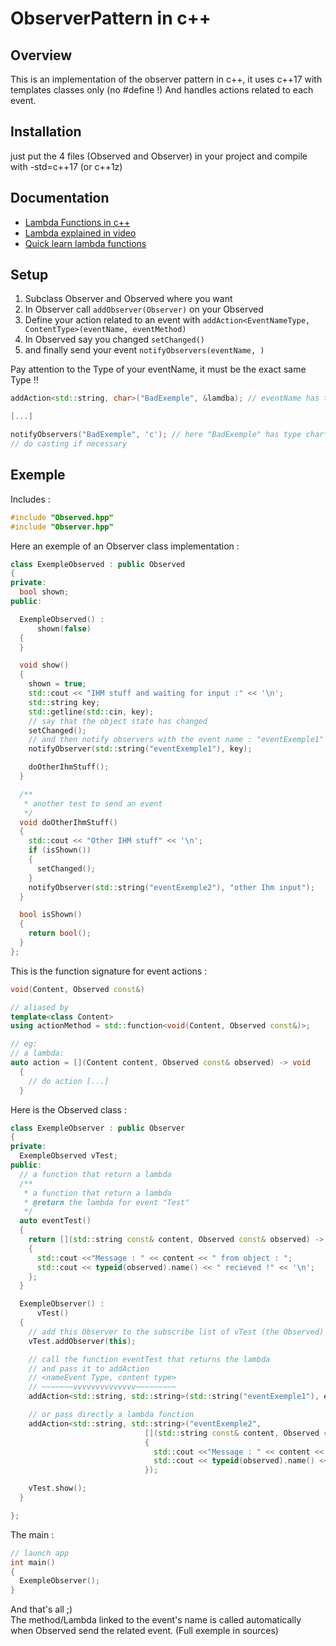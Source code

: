 # ObserverPattern in c++

## Overview
This is an implementation of the observer pattern in c++, it uses c++17 with templates classes only (no #define !)
And handles actions related to each event.

## Installation
just put the 4 files (Observed and Observer) in your project and compile with -std=c++17 (or c++1z)

## Documentation
- [Lambda Functions in c++](http://en.cppreference.com/w/cpp/language/lambda)
- [Lambda explained in video](https://www.youtube.com/watch?v=uk0Ytomv0wY)
- [Quick learn lambda functions](https://www.youtube.com/watch?v=Fg4TNhIQgNM)

## Setup
1. Subclass Observer and Observed where you want
2. In Observer call `addObserver(Observer)` on your Observed
3. Define your action related to an event with `addAction<EventNameType, ContentType>(eventName, eventMethod)`
4. In Observed say you changed `setChanged()`
5. and finally send your event `notifyObservers(eventName, )`

Pay attention to the Type of your eventName, it must be the exact same Type !!

```c++
addAction<std::string, char>("BadExemple", &lamdba); // eventName has type std::string

[...]

notifyObservers("BadExemple", 'c'); // here "BadExemple" has type char* !!!!
// do casting if necessary
```

## Exemple
Includes :

```c++
#include "Observed.hpp"
#include "Observer.hpp"
```
Here an exemple of an Observer class implementation :

```c++
class ExempleObserved : public Observed
{
private:
  bool shown;
public:

  ExempleObserved() :
      shown(false)
  {
  }

  void show()
  {
    shown = true;
    std::cout << "IHM stuff and waiting for input :" << '\n';
    std::string key;
    std::getline(std::cin, key);
    // say that the object state has changed
    setChanged();
    // and then notify observers with the event name : "eventExemple1" and content : key
    notifyObserver(std::string("eventExemple1"), key);

    doOtherIhmStuff();
  }

  /**
   * another test to send an event
   */
  void doOtherIhmStuff()
  {
    std::cout << "Other IHM stuff" << '\n';
    if (isShown())
    {
      setChanged();
    }
    notifyObserver(std::string("eventExemple2"), "other Ihm input");
  }

  bool isShown()
  {
    return bool();
  }
};
```

This is the function signature for event actions :

```c++
void(Content, Observed const&)

// aliased by
template<class Content>
using actionMethod = std::function<void(Content, Observed const&)>;

// eg:
// a lambda:
auto action = [](Content content, Observed const& observed) -> void 
  {
    // do action [...]
  }
```
Here is the Observed class :

```c++
class ExempleObserver : public Observer
{
private:
  ExempleObserved vTest;
public:
  // a function that return a lambda
  /**
   * a function that return a lambda
   * @return the lambda for event "Test"
   */
  auto eventTest()
  {
    return [](std::string const& content, Observed const& observed) -> void
    {
      std::cout <<"Message : " << content << " from object : ";
      std::cout << typeid(observed).name() << " recieved !" << '\n';
    };
  }

  ExempleObserver() :
      vTest()
  {
    // add this Observer to the subscribe list of vTest (the Observed)
    vTest.addObserver(this);

    // call the function eventTest that returns the lambda
    // and pass it to addAction
    // <nameEvent Type, content type>
    // ~~~~~~~vvvvvvvvvvvvvv~~~~~~~~~
    addAction<std::string, std::string>(std::string("eventExemple1"), eventTest());

    // or pass directly a lambda function
    addAction<std::string, std::string>("eventExemple2",
                              [](std::string const& content, Observed const& observed) -> void
                              {
                                std::cout <<"Message : " << content << " from object : ";
                                std::cout << typeid(observed).name() << " recieved !" << '\n';
                              });

    vTest.show();
  }

};
```
The main :

```c++
// launch app
int main()
{
  ExempleObserver();
}
```
And that's all ;)\
The method/Lambda linked to the event's name is called automatically when Observed send the related event.
(Full exemple in sources)
